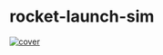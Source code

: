 # rocket-launch-sim
[![cover](https://img.youtube.com/vi/Qa2JXj1gaPk/maxresdefault.jpg)](https://www.youtube.com/watch?v=Qa2JXj1gaPk)
